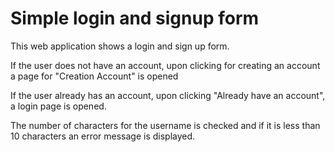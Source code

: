 # Simple login and signup form

This web application shows a login and sign up form.

If the user does not have an account, upon clicking for creating an account a page for "Creation Account" is opened

If the user already has an account, upon clicking "Already have an account", a login page is opened.

The number of characters for the username is checked and if it is less than 10 characters an error message is displayed.


